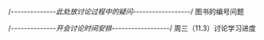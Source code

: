 /*--------------此处放讨论过程中的疑问------------------*/
图书的编号问题


/*--------------开会讨论时间安排------------------*/
周三（11.3）讨论学习进度
